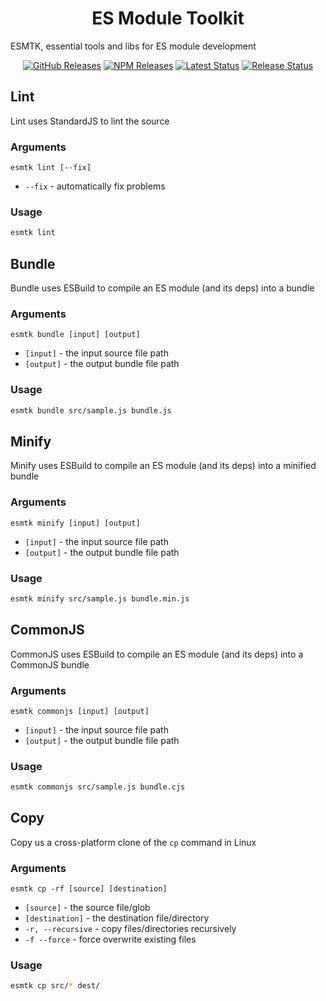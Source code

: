 <h1 align="center">ES Module Toolkit</h1>

ESMTK, essential tools and libs for ES module development

<div align="center">
  <a href="https://github.com/vanillaes/esmtk/releases"><img src="https://badgen.net/github/tag/vanillaes/esmtk" alt="GitHub Releases"></a>
  <a href="https://www.npmjs.com/package/esmtk"><img src="https://badgen.net/npm/v/esmtk" alt="NPM Releases"></a>
  <a href="https://github.com/vanillaes/esmtk/actions"><img src="https://github.com/vanillaes/esmtk/workflows/Latest/badge.svg" alt="Latest Status"></a>
  <a href="https://github.com/vanillaes/esmtk/actions"><img src="https://github.com/vanillaes/esmtk/workflows/Release/badge.svg" alt="Release Status"></a>
</div>

## Lint

Lint uses StandardJS to lint the source

### Arguments

`esmtk lint [--fix]`

- `--fix` - automatically fix problems

### Usage

```sh
esmtk lint
```

## Bundle

Bundle uses ESBuild to compile an ES module (and its deps) into a bundle

### Arguments

`esmtk bundle [input] [output]`

- `[input]` - the input source file path
- `[output]` - the output bundle file path

### Usage

```sh
esmtk bundle src/sample.js bundle.js
```

## Minify

Minify uses ESBuild to compile an ES module (and its deps) into a minified bundle

### Arguments

`esmtk minify [input] [output]`

- `[input]` - the input source file path
- `[output]` - the output bundle file path

### Usage

```sh
esmtk minify src/sample.js bundle.min.js
```

## CommonJS

CommonJS uses ESBuild to compile an ES module (and its deps) into a CommonJS bundle

### Arguments

`esmtk commonjs [input] [output]`

- `[input]` - the input source file path
- `[output]` - the output bundle file path

### Usage

```sh
esmtk commonjs src/sample.js bundle.cjs
```

## Copy

Copy us a cross-platform clone of the `cp` command in Linux

### Arguments

`esmtk cp -rf [source] [destination]`

- `[source]` - the source file/glob
- `[destination]` - the destination file/directory
- `-r, --recursive` - copy files/directories recursively
- `-f --force` - force overwrite existing files

### Usage

```sh
esmtk cp src/* dest/
```
